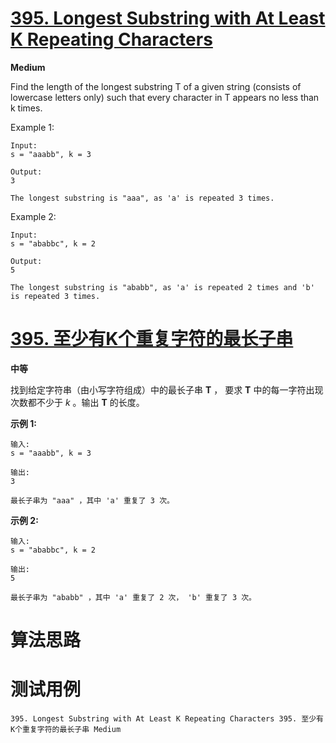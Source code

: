 # [395. Longest Substring with At Least K Repeating Characters][enTitle]

**Medium**

Find the length of the longest substring T of a given string (consists of lowercase letters only) such that every character in T appears no less than k times.

Example 1:

```
Input:
s = "aaabb", k = 3

Output:
3

The longest substring is "aaa", as 'a' is repeated 3 times.

```



Example 2:

```
Input:
s = "ababbc", k = 2

Output:
5

The longest substring is "ababb", as 'a' is repeated 2 times and 'b' is repeated 3 times.

```




# [395. 至少有K个重复字符的最长子串][cnTitle]

**中等**

找到给定字符串（由小写字符组成）中的最长子串 **T**  ， 要求 **T**  中的每一字符出现次数都不少于  *k*  。输出 **T** 的长度。

**示例 1:** 

```
输入:
s = "aaabb", k = 3

输出:
3

最长子串为 "aaa" ，其中 'a' 重复了 3 次。

```

**示例 2:** 

```
输入:
s = "ababbc", k = 2

输出:
5

最长子串为 "ababb" ，其中 'a' 重复了 2 次， 'b' 重复了 3 次。

```




# 算法思路

# 测试用例
```
395. Longest Substring with At Least K Repeating Characters 395. 至少有K个重复字符的最长子串 Medium
```

[enTitle]: https://leetcode.com/problems/longest-substring-with-at-least-k-repeating-characters/
[cnTitle]: https://leetcode-cn.com/problems/longest-substring-with-at-least-k-repeating-characters/
